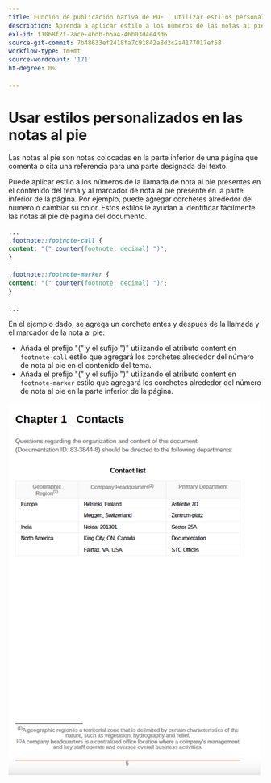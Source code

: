 ```yaml
---
title: Función de publicación nativa de PDF | Utilizar estilos personalizados en notas al pie
description: Aprenda a aplicar estilo a los números de las notas al pie.
exl-id: f1068f2f-2ace-4bdb-b5a4-46b03d4e43d6
source-git-commit: 7b48633ef2418fa7c91842a8d2c2a4177017ef58
workflow-type: tm+mt
source-wordcount: '171'
ht-degree: 0%

---
```


# Usar estilos personalizados en las notas al pie

Las notas al pie son notas colocadas en la parte inferior de una página que comenta o cita una referencia para una parte designada del texto.

Puede aplicar estilo a los números de la llamada de nota al pie presentes en el contenido del tema y al marcador de nota al pie presente en la parte inferior de la página. Por ejemplo, puede agregar corchetes alrededor del número o cambiar su color. Estos estilos le ayudan a identificar fácilmente las notas al pie de página del documento.

```css
...
.footnote::footnote-call { 
content: "(" counter(footnote, decimal) ")"; 
} 

.footnote::footnote-marker { 
content: "(" counter(footnote, decimal) ")"; 
} 

...
```

En el ejemplo dado, se agrega un corchete antes y después de la llamada y el marcador de la nota al pie:

* Añada el prefijo &quot;(&quot; y el sufijo &quot;)&quot; utilizando el atributo content en `footnote-call` estilo que agregará los corchetes alrededor del número de nota al pie en el contenido del tema.
* Añada el prefijo &quot;(&quot; y el sufijo &quot;)&quot; utilizando el atributo content en `footnote-marker` estilo que agregará los corchetes alrededor del número de nota al pie en la parte inferior de la página.

<img src="./assets/pdf-output-footer-numbers.png" alt="Pie de página en salida de PDF" width="500">
